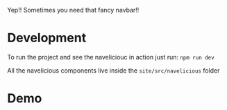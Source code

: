 Yep!! Sometimes you need that fancy navbar!!

# Development

To run the project and see the naveliciouc in action just run:
`npm run dev`

All the navelicious components live inside the `site/src/navelicious` folder

# Demo
